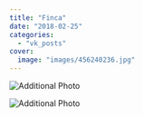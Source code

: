 ```yaml
---
title: "Finca"
date: "2018-02-25"
categories: 
  - "vk_posts"
cover:
  image: "images/456240236.jpg"
---
```


![Additional Photo](https://vodpop.ru/wp-content/uploads/2023/07/456240237.jpg)

![Additional Photo](https://vodpop.ru/wp-content/uploads/2023/07/456240238.jpg)

